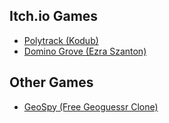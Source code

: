 Itch.io Games
-

- [Polytrack (Kodub)](https://github.com/Joe-The-Chicken/polytrack)
- [Domino Grove (Ezra Szanton)](https://github.com/Joe-The-Chicken/DominoGrove)

Other Games
-

- [GeoSpy (Free Geoguessr Clone)](https://github.com/Joe-The-Chicken/GeoSpy)

